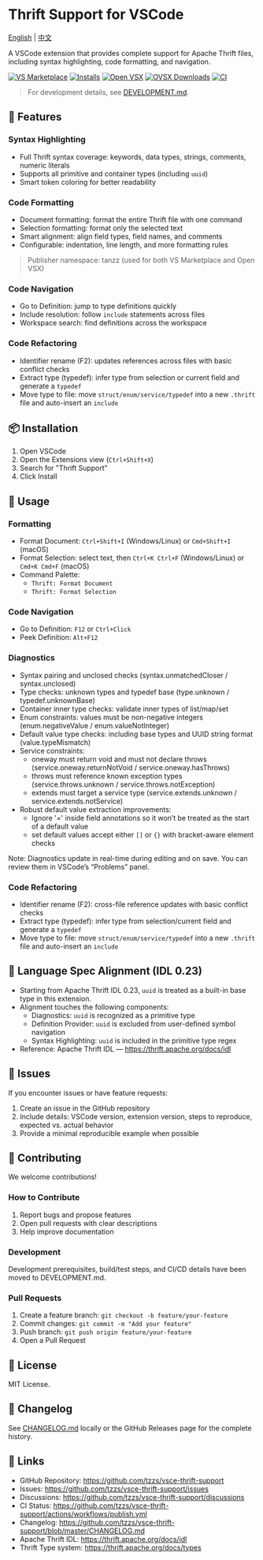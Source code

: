# Thrift Support for VSCode

[English](./README.en.md) | [中文](./README.md)

A VSCode extension that provides complete support for Apache Thrift files, including syntax highlighting, code formatting, and navigation.

[![VS Marketplace](https://img.shields.io/visual-studio-marketplace/v/tanzz.thrift-support?label=VS%20Marketplace)](https://marketplace.visualstudio.com/items?itemName=tanzz.thrift-support)
[![Installs](https://img.shields.io/visual-studio-marketplace/i/tanzz.thrift-support?label=Installs)](https://marketplace.visualstudio.com/items?itemName=tanzz.thrift-support)
[![Open VSX](https://img.shields.io/open-vsx/v/tanzz/thrift-support?label=Open%20VSX)](https://open-vsx.org/extension/tanzz/thrift-support)
[![OVSX Downloads](https://img.shields.io/open-vsx/dt/tanzz/thrift-support?label=OVSX%20Downloads)](https://open-vsx.org/extension/tanzz/thrift-support)
[![CI](https://github.com/tzzs/vsce-thrift-support/actions/workflows/publish.yml/badge.svg?branch=master)](https://github.com/tzzs/vsce-thrift-support/actions/workflows/publish.yml)

> For development details, see [DEVELOPMENT.md](DEVELOPMENT.md).

## 🚀 Features

### Syntax Highlighting
- Full Thrift syntax coverage: keywords, data types, strings, comments, numeric literals
- Supports all primitive and container types (including `uuid`)
- Smart token coloring for better readability

### Code Formatting
- Document formatting: format the entire Thrift file with one command
- Selection formatting: format only the selected text
- Smart alignment: align field types, field names, and comments
- Configurable: indentation, line length, and more formatting rules

> Publisher namespace: tanzz (used for both VS Marketplace and Open VSX)

### Code Navigation
- Go to Definition: jump to type definitions quickly
- Include resolution: follow `include` statements across files
- Workspace search: find definitions across the workspace

### Code Refactoring
- Identifier rename (F2): updates references across files with basic conflict checks
- Extract type (typedef): infer type from selection or current field and generate a `typedef`
- Move type to file: move `struct/enum/service/typedef` into a new `.thrift` file and auto-insert an `include`

## 📦 Installation

1. Open VSCode
2. Open the Extensions view (`Ctrl+Shift+X`)
3. Search for "Thrift Support"
4. Click Install

## 🔧 Usage

### Formatting
- Format Document: `Ctrl+Shift+I` (Windows/Linux) or `Cmd+Shift+I` (macOS)
- Format Selection: select text, then `Ctrl+K Ctrl+F` (Windows/Linux) or `Cmd+K Cmd+F` (macOS)
- Command Palette:
  - `Thrift: Format Document`
  - `Thrift: Format Selection`

### Code Navigation
- Go to Definition: `F12` or `Ctrl+Click`
- Peek Definition: `Alt+F12`

### Diagnostics
- Syntax pairing and unclosed checks (syntax.unmatchedCloser / syntax.unclosed)
- Type checks: unknown types and typedef base (type.unknown / typedef.unknownBase)
- Container inner type checks: validate inner types of list/map/set
- Enum constraints: values must be non-negative integers (enum.negativeValue / enum.valueNotInteger)
- Default value type checks: including base types and UUID string format (value.typeMismatch)
- Service constraints:
  - oneway must return void and must not declare throws (service.oneway.returnNotVoid / service.oneway.hasThrows)
  - throws must reference known exception types (service.throws.unknown / service.throws.notException)
  - extends must target a service type (service.extends.unknown / service.extends.notService)
- Robust default value extraction improvements:
  - Ignore '=' inside field annotations so it won’t be treated as the start of a default value
  - set<T> default values accept either `[]` or `{}` with bracket-aware element checks

Note: Diagnostics update in real-time during editing and on save. You can review them in VSCode’s “Problems” panel.

### Code Refactoring
- Identifier rename (F2): cross-file reference updates with basic conflict checks
- Extract type (typedef): infer type from selection/current field and generate a `typedef`
- Move type to file: move `struct/enum/service/typedef` into a new `.thrift` file and auto-insert an `include`

## 📐 Language Spec Alignment (IDL 0.23)

- Starting from Apache Thrift IDL 0.23, `uuid` is treated as a built-in base type in this extension.
- Alignment touches the following components:
  - Diagnostics: `uuid` is recognized as a primitive type
  - Definition Provider: `uuid` is excluded from user-defined symbol navigation
  - Syntax Highlighting: `uuid` is included in the primitive type regex
- Reference: Apache Thrift IDL — https://thrift.apache.org/docs/idl

## 🐛 Issues

If you encounter issues or have feature requests:

1. Create an issue in the GitHub repository
2. Include details: VSCode version, extension version, steps to reproduce, expected vs. actual behavior
3. Provide a minimal reproducible example when possible

## 🤝 Contributing

We welcome contributions!

### How to Contribute
1. Report bugs and propose features
2. Open pull requests with clear descriptions
3. Help improve documentation

### Development
Development prerequisites, build/test steps, and CI/CD details have been moved to DEVELOPMENT.md.

### Pull Requests
1. Create a feature branch: `git checkout -b feature/your-feature`
2. Commit changes: `git commit -m "Add your feature"`
3. Push branch: `git push origin feature/your-feature`
4. Open a Pull Request

## 📄 License

MIT License.

## 🔄 Changelog

See [CHANGELOG.md](CHANGELOG.md) locally or the GitHub Releases page for the complete history.

## 🔗 Links

- GitHub Repository: https://github.com/tzzs/vsce-thrift-support
- Issues: https://github.com/tzzs/vsce-thrift-support/issues
- Discussions: https://github.com/tzzs/vsce-thrift-support/discussions
- CI Status: https://github.com/tzzs/vsce-thrift-support/actions/workflows/publish.yml
- Changelog: https://github.com/tzzs/vsce-thrift-support/blob/master/CHANGELOG.md
- Apache Thrift IDL: https://thrift.apache.org/docs/idl
- Thrift Type system: https://thrift.apache.org/docs/types
